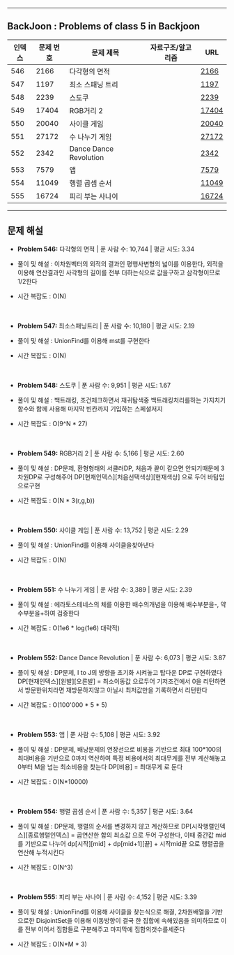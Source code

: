 
---

## BackJoon : Problems of class 5 in Backjoon

| 인덱스 | 문제 번호 | 문제 제목                   | 자료구조/알고리즘 | URL |
|--------|------------|-----------------------------|------------------|------------------------------------------------|
| 546    | 2166       | 다각형의 면적               |                  | [2166](https://www.acmicpc.net/problem/2166)   |
| 547    | 1197       | 최소 스패닝 트리             |                  | [1197](https://www.acmicpc.net/problem/1197)   |
| 548    | 2239       | 스도쿠                       |                  | [2239](https://www.acmicpc.net/problem/2239)   |
| 549    | 17404      | RGB거리 2                    |                  | [17404](https://www.acmicpc.net/problem/17404) |
| 550    | 20040      | 사이클 게임                  |                  | [20040](https://www.acmicpc.net/problem/20040) |
| 551    | 27172      | 수 나누기 게임               |                  | [27172](https://www.acmicpc.net/problem/27172) |
| 552    | 2342       | Dance Dance Revolution       |                  | [2342](https://www.acmicpc.net/problem/2342)   |
| 553    | 7579       | 앱                           |                  | [7579](https://www.acmicpc.net/problem/7579)   |
| 554    | 11049      | 행렬 곱셈 순서               |                  | [11049](https://www.acmicpc.net/problem/11049) |
| 555    | 16724      | 피리 부는 사나이            |                  | [16724](https://www.acmicpc.net/problem/16724) |

---

## 문제 해설

- **Problem 546:**  다각형의 면적 | 푼 사람 수: 10,744 | 평균 시도: 3.34
- 풀이 및 해설 : 이차원벡터의 외적의 결과인 평행사변형의 넓이를 이용한다, 외적을 이용해 연산결과인 사각형의 길이를 전부 더하는식으로 값을구하고 삼각형이므로 1/2한다
- 시간 복잡도  : O(N)
<br><br><br>

- **Problem 547:**  최소스패닝트리 | 푼 사람 수: 10,180 | 평균 시도: 2.19
- 풀이 및 해설 : UnionFind를 이용해 mst를 구현한다
- 시간 복잡도  : O(N)
<br><br><br>

- **Problem 548:**  스도쿠 | 푼 사람 수: 9,951 | 평균 시도: 1.67
- 풀이 및 해설 : 백트래킹, 조건체크하면서 재귀탐색중 백트래킹처리를하는 가지치기함수와 함께 사용해 마지막 빈칸까지 기입하는 스페셜저지
- 시간 복잡도  : O(9^N * 27)
<br><br><br>

- **Problem 549:** RGB거리 2 | 푼 사람 수: 5,166 | 평균 시도: 2.60
- 풀이 및 해설 : DP문제, 환형형태의 서클러DP, 처음과 끝이 같으면 안되기때문에 3차원DP로 구성해주어 DP[현재인덱스][처음선택색상][현재색상] 으로 두어 바텀업으로구현
- 시간 복잡도  : O(N * 3(r,g,b))
<br><br><br>

- **Problem 550:**  사이클 게임 | 푼 사람 수: 13,752 | 평균 시도: 2.29
- 풀이 및 해설 : UnionFind를 이용해 사이클을찾아낸다
- 시간 복잡도  : O(N)
<br><br><br>

- **Problem 551:**  수 나누기 게임 | 푼 사람 수: 3,389 | 평균 시도: 2.39
- 풀이 및 해설 : 에라토스테네스의 체를 이용한 배수의개념을 이용해 배수부분을-, 약수부분을+하여 검증한다
- 시간 복잡도  : O(1e6 * log(1e6) 대략적)
<br><br><br>

- **Problem 552:** Dance Dance Revolution | 푼 사람 수: 6,073 | 평균 시도: 3.87
- 풀이 및 해설 : DP문제, I to J의 방향을 초기화 시켜놓고 탑다운 DP로 구현하였다 DP[현재인덱스][왼발][오른발] = 최소이동값 으로두어 기저조건에서 0을 리턴하면서 방문한위치라면 재방문하지않고 아닐시 최저값만을 기록하면서 리턴한다
- 시간 복잡도  : O(100'000 * 5 * 5)
<br><br><br>

- **Problem 553:** 앱 | 푼 사람 수: 5,108 | 평균 시도: 3.92
- 풀이 및 해설 : DP문제, 배낭문제의 연장선으로 비용을 기반으로 최대 100*100의 최대비용을 기반으로 0까지 역산하여 특정 비용에서의 최대무게를 전부 계산해놓고 0부터 M을 넘는 최소비용을 찾는다 DP[비용] = 최대무게 로 둔다
- 시간 복잡도  : O(N*10000)
<br><br><br>

- **Problem 554:**  행렬 곱셈 순서 | 푼 사람 수: 5,357 | 평균 시도: 3.64
- 풀이 및 해설 : DP문제, 행렬의 순서를 변경하지 않고 계산하므로 DP[시작행렬인덱스][종료행렬인덱스] = 곱연산한 합의 최소값 으로 두어 구성한다, 이때 중간값 mid를 기반으로 나누어 dp[시작][mid] + dp[mid+1][끝] + 시작mid끝 으로 행렬곱을연산해 누적시킨다
- 시간 복잡도  : O(N^3)
<br><br><br>

- **Problem 555:**  피리 부는 사나이 | 푼 사람 수: 4,152 | 평균 시도: 3.39
- 풀이 및 해설 : UnionFind를 이용해 사이클을 찾는식으로 해결, 2차원배열을 기반으로한 DisjointSet을 이용해 이동방향이 결국 한 집합에 속해있음을 의미하므로 이를 전부 이어서 집합들로 구분해주고 마지막에 집합의갯수를세준다
- 시간 복잡도  : O(N*M * 3)
<br><br><br>

